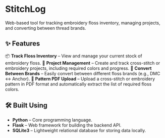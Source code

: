 # StitchLog
Web-based tool for tracking embroidery floss inventory, managing projects, and converting between thread brands.

## ✨ Features

📦 **Track Floss Inventory** – View and manage your current stock of embroidery floss.
🧵 **Project Management** – Create and track cross-stitch or embroidery projects, including required colors and progress.
🔄 **Convert Between Brands** – Easily convert between different floss brands (e.g., DMC ↔ Anchor).
📄 **Pattern PDF Upload** – Upload a cross-stitch or embroidery pattern in PDF format and automatically extract the list of required floss colors.

## 🛠️ Built Using

- **Python** – Core programming language.
- **Flask** – Web framework for building the backend API.
- **SQLite3** – Lightweight relational database for storing data locally.